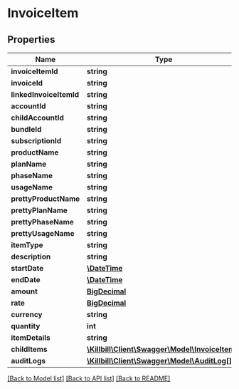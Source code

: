 # InvoiceItem

## Properties
Name | Type | Description | Notes
------------ | ------------- | ------------- | -------------
**invoiceItemId** | **string** |  | 
**invoiceId** | **string** |  | [optional] 
**linkedInvoiceItemId** | **string** |  | [optional] 
**accountId** | **string** |  | 
**childAccountId** | **string** |  | [optional] 
**bundleId** | **string** |  | [optional] 
**subscriptionId** | **string** |  | [optional] 
**productName** | **string** |  | [optional] 
**planName** | **string** |  | [optional] 
**phaseName** | **string** |  | [optional] 
**usageName** | **string** |  | [optional] 
**prettyProductName** | **string** |  | [optional] 
**prettyPlanName** | **string** |  | [optional] 
**prettyPhaseName** | **string** |  | [optional] 
**prettyUsageName** | **string** |  | [optional] 
**itemType** | **string** |  | [optional] 
**description** | **string** |  | [optional] 
**startDate** | [**\DateTime**](\DateTime.md) |  | [optional] 
**endDate** | [**\DateTime**](\DateTime.md) |  | [optional] 
**amount** | [**BigDecimal**](BigDecimal.md) |  | [optional] 
**rate** | [**BigDecimal**](BigDecimal.md) |  | [optional] 
**currency** | **string** |  | [optional] 
**quantity** | **int** |  | [optional] 
**itemDetails** | **string** |  | [optional] 
**childItems** | [**\Killbill\Client\Swagger\Model\InvoiceItem[]**](InvoiceItem.md) |  | [optional] 
**auditLogs** | [**\Killbill\Client\Swagger\Model\AuditLog[]**](AuditLog.md) |  | [optional] 

[[Back to Model list]](../README.md#documentation-for-models) [[Back to API list]](../README.md#documentation-for-api-endpoints) [[Back to README]](../README.md)

